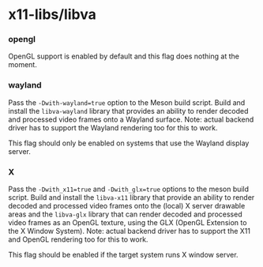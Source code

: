 # x11-libs/libva

### opengl
OpenGL support is enabled by default and this flag does nothing at the moment.

### wayland
Pass the `-Dwith-wayland=true` option to the Meson build script. Build and install the `libva-wayland` library that provides an ability to render decoded and processed video frames onto a Wayland surface. Note: actual backend driver has to support the Wayland rendering too for this to work.

This flag should only be enabled on systems that use the Wayland display server.

### X
Pass the `-Dwith_x11=true` and `-Dwith_glx=true` options to the meson build script. Build and install the `libva-x11` library that provide an ability to render decoded and processed video frames onto the (local) X server drawable areas and the `libva-glx` library that can render decoded and processed video frames as an OpenGL texture, using the GLX (OpenGL Extension to the X Window System). Note: actual backend driver has to support the X11 and OpenGL rendering too for this to work.

This flag should be enabled if the target system runs X window server.
